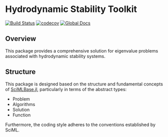 # Hydrodynamic Stability Toolkit
[![Build Status](https://github.com/DislikePineapple/Julia-HydrodynamicStability.jl/workflows/CI/badge.svg)](https://github.com/DislikePineapple/Julia-HydrodynamicStability.jl/actions?query=workflow%3ACI)
[![codecov](https://codecov.io/github/DislikePineapple/Julia-HydrodynamicStability.jl/branch/master/graph/badge.svg)](https://app.codecov.io/github/DislikePineapple/Julia-HydrodynamicStability.jl)
[![Global Docs](https://img.shields.io/badge/docs-latest-blue.svg)](https://dislikepineapple.github.io/Julia-HydrodynamicStability.jl/dev/)

## Overview

This package provides a comprehensive solution for eigenvalue problems associated with hydrodynamic stability systems.

## Structure

This package is designed based on the structure and fundamental concepts of [SciMLBase.jl](https://github.com/SciML/SciMLBase.jl), particularly in terms of the abstract types:

- Problem
- Algorithms
- Solution
- Function

Furthermore, the coding style adheres to the conventions established by SciML.
